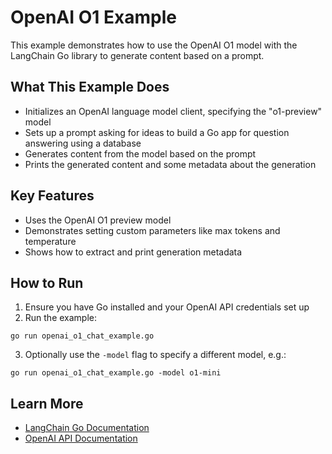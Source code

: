 # OpenAI O1 Example

This example demonstrates how to use the OpenAI O1 model with the LangChain Go library to generate content based on a prompt.

## What This Example Does

- Initializes an OpenAI language model client, specifying the "o1-preview" model
- Sets up a prompt asking for ideas to build a Go app for question answering using a database
- Generates content from the model based on the prompt
- Prints the generated content and some metadata about the generation

## Key Features

- Uses the OpenAI O1 preview model
- Demonstrates setting custom parameters like max tokens and temperature
- Shows how to extract and print generation metadata

## How to Run

1. Ensure you have Go installed and your OpenAI API credentials set up
2. Run the example:

```
go run openai_o1_chat_example.go
```

3. Optionally use the `-model` flag to specify a different model, e.g.:

```
go run openai_o1_chat_example.go -model o1-mini
```

## Learn More

- [LangChain Go Documentation](https://github.com/vxcontrol/langchaingo)
- [OpenAI API Documentation](https://platform.openai.com/docs/api-reference)